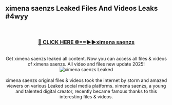 ## ximena saenzs Leaked Files And Videos Leaks #4wyy
<br>
<div align="center">
<h3><a href="https://watchclip.my.id/ximena saenzs" rel="nofollow">🔴 CLICK HERE 🌐==►►ximena saenzs</a></h3>
<br>
Get ximena saenzs leaked all content. Now you can access all files & videos of ximena saenzs. All video and files new update 2025!
<br>
<a href="https://watchclip.my.id/ximena saenzs" rel="nofollow" data-target="animated-image.originalLink"><img src="https://i.ibb.co.com/WyWwxjT/player-gif2.gif" alt="ximena saenzs Leaked" style="max-width: 100%; display: inline-block;" data-target="animated-image.originalImage"></a>
<br><br>
ximena saenzs original files & videos took the internet by storm and amazed viewers on various Leaked social media platforms. ximena saenzs, a young and talented digital creator, recently became famous thanks to this interesting files & videos.
</div>
<br>